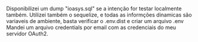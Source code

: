 Disponibilizei um dump "ioasys.sql" se a intenção for testar localmente também.
Utilizei também o sequelize, e todas as informções dinamicas são variaveis de ambiente, basta verificar o .env.dist e criar um arquivo .env
Mandei um arquivo credentials por email com as credenciais do meu servidor OAuth2.
